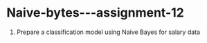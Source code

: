 # Naive-bytes---assignment-12
1) Prepare a classification model using Naive Bayes  for salary data   
